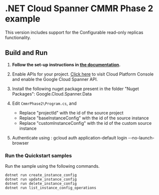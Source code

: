 # .NET Cloud Spanner CMMR Phase 2 example

This version includes support for the Configurable read-only replicas functionality.

## Build and Run

1.  **Follow the set-up instructions in [the documentation](https://cloud.google.com/dotnet/docs/setup).**

2.  Enable APIs for your project.
    [Click here](https://console.cloud.google.com/flows/enableapi?apiid=spanner.googleapis.com&showconfirmation=true)
    to visit Cloud Platform Console and enable the Google Cloud Spanner API.

3.  Install the following nuget package present in the folder "Nuget Packages":
	 Google.Cloud.Spanner.Data

4.  Edit `CmmrPhase2\Program.cs`, and  
	- Replace "projectId" with the id of the source project 
	- Replace "baseInstanceConfig" with the id of the source instance
	- Replace "customInstanceConfig" with the id of the custom source instance

5. Authenticate using : gcloud auth application-default login --no-launch-browser

### Run the Quickstart samples
Run the sample using the following commands.
```
dotnet run create_instance_config
dotnet run update_instance_config
dotnet run delete_instance_config
dotnet run list_instance_config_operations
```